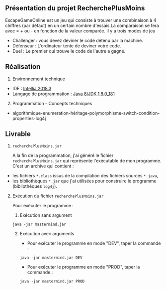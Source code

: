 ## Présentation du projet RecherchePlusMoins

EscapeGameOnline est un jeu qui consiste à trouver une combinaison à 4 chiffres (par défaut) en un certain nombre d'essais.La comparaison se fera avec = + ou - en fonction de la valeur comparée. Il y a trois modes de jeu

- Challenger : vous devez deviner le code détenu par la machine.
- Défenseur : L'ordinateur tente de deviner votre code.
- Duel : Le premier qui trouve le code de l'autre a gagné.

## Réalisation

1. Environnement technique

  - IDE :  [IntelliJ 2018.3](https://www.jetbrains.com/idea/).
  - Langage de programmation : [Java 8/JDK 1.8.0_181](https://openclassrooms.com/fr/courses/26832-apprenez-a-programmer-en-java)


2. Programmation - Concepts techniques

  - algorithmique-enumeration-héritage-polymorphisme-switch-condition-properties-log4j

## Livrable

1. `recherchePlusMoins.jar`

    A la fin de la programmation, j'ai généré le fichier `recherchePlusMoins.jar` qui représente l'exécutable de mon programme.
C'est un archive qui contient :
  - les fichiers `*.class` issus de la compilation des fichiers sources `*.java`,
  - les bibliothèques `*.jar` que j'ai utilisées pour construire le programme (bibliothèques `log4j`).

2. Exécution du fichier `recherchePlusMoins.jar`  

    Pour exécuter le programme :

    1. Exécution sans argument

    ```
    java -jar mastermind.jar
    ```

    2. Exécution avec arguments

        - Pour exécuter le programme en mode "DEV", taper la commande :

        ```
        java -jar mastermind.jar DEV
        ```

        - Pour exécuter le programme en mode "PROD", taper la commande :

        ```
        java -jar mastermind.jar PROD